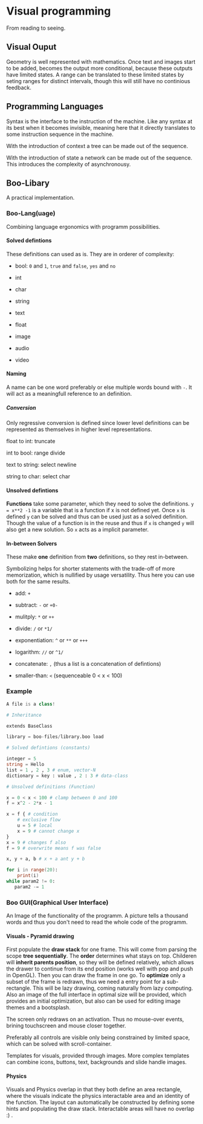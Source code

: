 # Visual programming

From reading to seeing.

## Visual Ouput

Geometry is well represented with mathematics. Once text and images start to be added, becomes the output more conditional, because these outputs have limited states. A range can be translated to these limited states by seting ranges for distinct intervals, though this will still have no continious feedback.

## Programming Languages

Syntax is the interface to the instruction of the machine. Like any syntax at its best when it becomes invisible, meaning here that it directly translates to some instruction sequence in the machine.

With the introduction of context a tree can be made out of the sequence.

With the introduction of state a network can be made out of the sequence. This introduces the complexity of asynchronousy.





## Boo-Libary

A practical implementation.

### Boo-Lang(uage)

Combining language ergonomics with programm possibilities.

#### Solved defintions

These definitions can used as is. They are in orderer of complexity:

- bool: `0` and `1`, `true` and `false`, `yes` and `no`

- int

- char   

- string

- text

- float

- image

- audio

- video

#### Naming

A name can be one word preferably or else multiple words bound with `-`. It will act as a meaningfull reference to an definition.

##### Conversion

Only regressive conversion is defined since lower level definitions can be represented as themselves in higher level representations.

float to int: truncate

int to bool: range divide

text to string: select newline

string to char: select char

#### Unsolved defintions

**Functions** take some parameter, which they need to solve the definitions. `y = x**2 -1` is a variable that is a function if x is not defined yet. Once `x` is defined `y` can be solved and thus can be used just as a solved definition. Though the value of a function is in the reuse and thus if `x` is changed `y` will also get a new solution. So `x` acts as a implicit parameter.

#### In-between Solvers

These make **one** definition from **two** definitions, so they rest in-between.

Symbolizing helps for shorter statements with the trade-off of more memorization, which is nullified by usage versatility. Thus here you can use both for the same results.

- add: `+`

- subtract: `-` or `+0-`

- mulitply: `*` or `++`

- divide: `/` or `*1/`

- exponentiation: `^` or `**` or `+++`

- logarithm: `//` or `^1/`

- concatenate: `,` (thus a list is a concatenation of defintions)

- smaller-than: `<` (sequenceable 0 < x < 100)

### Example

```boo
A file is a class!

# Inheritance

extends BaseClass

library = boo-files/library.boo load

# Solved defintions (constants)

integer = 5
string = Hello
list = 1 , 2 , 3 # enum, vector-N
dictionary = key : value , 2 : 3 # data-class

# Unsolved definitions (Function)

x = 0 < x < 100 # clamp between 0 and 100
f = x^2 - 2*x - 1

x = f { # condition
    # exclusive flow
    u = 5 # local
    x = 9 # cannot change x
}
x = 9 # changes f also
f = 9 # overwrite means f was false

x, y + a, b # x + a ant y + b

for i in range(20):
    print(i)
while param2 != 0:
   param2 -= 1
```

### Boo GUI(Graphical User Interface)

An Image of the functionality of the programm. A picture tells a thousand words and thus you don't need to read the whole code of the programm.

#### Visuals - Pyramid drawing

First populate the **draw stack** for one frame. This will come from parsing the scope **tree sequentially**. The **order** determines what stays on top. Childeren will **inherit parents position**, so they will be defined relatively, which allows the drawer to continue from its end position (works well with pop and push in OpenGL). Then you can draw the frame in one go. To **optimize** only a subset of the frame is redrawn, thus we need a entry point for a sub-rectangle. This will be lazy drawing, coming naturally from lazy computing. Also an image of the full interface in optimal size will be provided, which provides an initial optimization, but also can be used for editing image themes and a bootsplash.

The screen only redraws on an activation. Thus no mouse-over events, brining touchscreen and mouse closer together.

Preferably all controls are visible only being constrained by limited space, which can be solved with scroll-container.

Templates for visuals, provided through images. More complex templates can combine icons, buttons, text, backgrounds and slide handle images.

#### Physics

Visuals and Physics overlap in that they both define an area rectangle, where the visuals indicate the physics interactable area and an identity of the function. The layout can automatically be constructed by defining some hints and populating the draw stack. Interactable areas will have no overlap :) .
